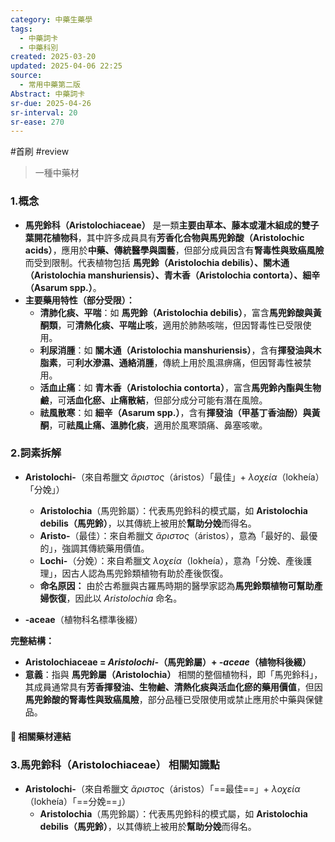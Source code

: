 ```yaml
---
category: 中藥生藥學
tags:
  - 中藥詞卡
  - 中藥科別
created: 2025-03-20
updated: 2025-04-06 22:25
source:
  - 常用中藥第二版
Abstract: 中藥詞卡
sr-due: 2025-04-26
sr-interval: 20
sr-ease: 270
---
```

#首刷 #review 
>一種中藥材
### 1.概念
- **馬兜鈴科（Aristolochiaceae）** 是一類**主要由草本、藤本或灌木組成的雙子葉開花植物科**，其中許多成員具有**芳香化合物與馬兜鈴酸（Aristolochic acids）**，應用於**中藥、傳統醫學與園藝**，但部分成員因含有**腎毒性與致癌風險**而受到限制。代表植物包括 **馬兜鈴（Aristolochia debilis）、關木通（Aristolochia manshuriensis）、青木香（Aristolochia contorta）、細辛（Asarum spp.）**。  
- **主要藥用特性（部分受限）：**  
  - **清肺化痰、平喘**：如 **馬兜鈴（Aristolochia debilis）**，富含**馬兜鈴酸與黃酮類**，可**清熱化痰、平喘止咳**，適用於肺熱咳喘，但因腎毒性已受限使用。  
  - **利尿消腫**：如 **關木通（Aristolochia manshuriensis）**，含有**揮發油與木脂素**，可**利水滲濕、通絡消腫**，傳統上用於風濕痹痛，但因腎毒性被禁用。  
  - **活血止痛**：如 **青木香（Aristolochia contorta）**，富含**馬兜鈴內酯與生物鹼**，可**活血化瘀、止痛散結**，但部分成分可能有潛在風險。  
  - **祛風散寒**：如 **細辛（Asarum spp.）**，含有**揮發油（甲基丁香油酚）與黃酮**，可**祛風止痛、溫肺化痰**，適用於風寒頭痛、鼻塞咳嗽。

### 2.詞素拆解
- **Aristolochi-**（來自希臘文 *ἄριστος*（áristos）「最佳」+ *λοχεία*（lokheía）「分娩」）  
  - **Aristolochia**（馬兜鈴屬）：代表馬兜鈴科的模式屬，如 **Aristolochia debilis（馬兜鈴）**，以其傳統上被用於**幫助分娩**而得名。  
  - **Aristo-**（最佳）：來自希臘文 *ἄριστος*（áristos），意為「最好的、最優的」，強調其傳統藥用價值。  
  - **Lochi-**（分娩）：來自希臘文 *λοχεία*（lokheía），意為「分娩、產後護理」，因古人認為馬兜鈴類植物有助於產後恢復。  
  - **命名原因：** 由於古希臘與古羅馬時期的醫學家認為**馬兜鈴類植物可幫助產婦恢復**，因此以 *Aristolochia* 命名。  

- **-aceae**（植物科名標準後綴）  

**完整結構：**
- **Aristolochiaceae = *Aristolochi-*（馬兜鈴屬）+ *-aceae*（植物科後綴）**  
- **意義**：指與 **馬兜鈴屬（Aristolochia）** 相關的整個植物科，即「馬兜鈴科」，其成員通常具有**芳香揮發油、生物鹼、清熱化痰與活血化瘀的藥用價值**，但因**馬兜鈴酸的腎毒性與致癌風險**，部分品種已受限使用或禁止應用於中藥與保健品。  

#### 📌 相關藥材連結





### 3.馬兜鈴科（Aristolochiaceae） 相關知識點
- **Aristolochi-**（來自希臘文 *ἄριστος*（áristos）「==最佳==」+ *λοχεία*（lokheía）「==分娩==」）  
  - **Aristolochia**（馬兜鈴屬）：代表馬兜鈴科的模式屬，如 **Aristolochia debilis（馬兜鈴）**，以其傳統上被用於**幫助分娩**而得名。 <!--SR:!2025-04-09,3,270!2025-04-10,4,290-->  


